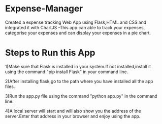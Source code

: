 # Expense-Manager
Created a expense tracking Web App using Flask,HTML and CSS and integrated it with ChartJS
-This app can able to track your expenses, categorise your expenses and can display your expenses in a pie chart. 

# Steps to Run this App

1)Make sure that Flask is installed in your system.If not installed,install it using the command "pip install Flask" in your command line.

2)After installing flask,go to the path where you have installed all the app files.

3)Run the app.py file using the command "python app.py" in the command line.

4)A local server will start and will also show you the address of the server.Enter that address in your browser and enjoy using the app.
